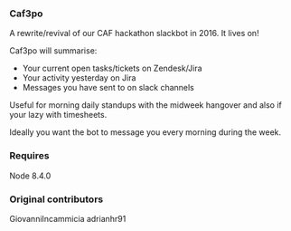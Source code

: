### Caf3po
A rewrite/revival of our CAF hackathon slackbot in 2016. It lives on!

Caf3po will summarise:
* Your current open tasks/tickets on Zendesk/Jira
* Your activity yesterday on Jira
* Messages you have sent to on slack channels

Useful for morning daily standups with the midweek hangover and also if your lazy with timesheets.

Ideally you want the bot to message you every morning during the week.

### Requires
Node 8.4.0

### Original contributors
GiovanniIncammicia
adrianhr91
